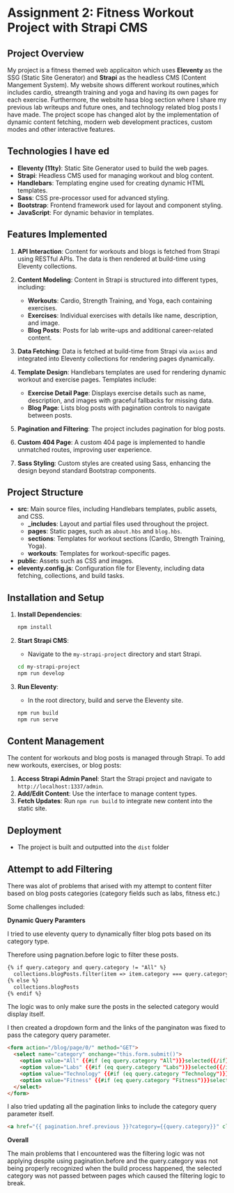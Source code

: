# Assignment 2: Fitness Workout Project with Strapi CMS

## Project Overview
My project is a fitness themed web applicaiton which uses **Eleventy** as the SSG (Static Site Generator) and **Strapi** as the headless CMS (Content Mangement System). My website shows different workout routines,which includes cardio, streangth training and yoga and having its own pages for each exercise. Furthermore,
the website hasa blog section where I share my previous lab writeups and future ones, and technology related blog posts I have made. The project scope has changed alot by the implementation of dynamic content fetching, modern web development practices, custom modes and other interactive features.

## Technologies I have ed
- **Eleventy (11ty)**: Static Site Generator used to build the web pages.
- **Strapi**: Headless CMS used for managing workout and blog content.
- **Handlebars**: Templating engine used for creating dynamic HTML templates.
- **Sass**: CSS pre-processor used for advanced styling.
- **Bootstrap**: Frontend framework used for layout and component styling.
- **JavaScript**: For dynamic behavior in templates.

## Features Implemented
1. **API Interaction**: Content for workouts and blogs is fetched from Strapi using RESTful APIs. The data is then rendered at build-time using Eleventy collections.

2. **Content Modeling**: Content in Strapi is structured into different types, including:
   - **Workouts**: Cardio, Strength Training, and Yoga, each containing exercises.
   - **Exercises**: Individual exercises with details like name, description, and image.
   - **Blog Posts**: Posts for lab write-ups and additional career-related content.

3. **Data Fetching**: Data is fetched at build-time from Strapi via `axios` and integrated into Eleventy collections for rendering pages dynamically.

4. **Template Design**: Handlebars templates are used for rendering dynamic workout and exercise pages. Templates include:
   - **Exercise Detail Page**: Displays exercise details such as name, description, and images with graceful fallbacks for missing data.
   - **Blog Page**: Lists blog posts with pagination controls to navigate between posts.

5. **Pagination and Filtering**: The project includes pagination for blog posts.

6. **Custom 404 Page**: A custom 404 page is implemented to handle unmatched routes, improving user experience.

7. **Sass Styling**: Custom styles are created using Sass, enhancing the design beyond standard Bootstrap components.

## Project Structure
- **src**: Main source files, including Handlebars templates, public assets, and CSS.
  - **_includes**: Layout and partial files used throughout the project.
  - **pages**: Static pages, such as `about.hbs` and `blog.hbs`.
  - **sections**: Templates for workout sections (Cardio, Strength Training, Yoga).
  - **workouts**: Templates for workout-specific pages.
- **public**: Assets such as CSS and images.
- **eleventy.config.js**: Configuration file for Eleventy, including data fetching, collections, and build tasks.

## Installation and Setup

1. **Install Dependencies**:
   ```sh
   npm install
   ```

2. **Start Strapi CMS**:
   - Navigate to the `my-strapi-project` directory and start Strapi.
   ```sh
   cd my-strapi-project
   npm run develop
   ```

3. **Run Eleventy**:
   - In the root directory, build and serve the Eleventy site.
   ```sh
   npm run build
   npm run serve
   ```

## Content Management
The content for workouts and blog posts is managed through Strapi. To add new workouts, exercises, or blog posts:
1. **Access Strapi Admin Panel**: Start the Strapi project and navigate to `http://localhost:1337/admin`.
2. **Add/Edit Content**: Use the interface to manage content types.
3. **Fetch Updates**: Run `npm run build` to integrate new content into the static site.

## Deployment
- The project is built and outputted into the `dist` folder

## Attempt to add Filtering
There was alot of problems that arised with my attempt to content filter based on blog posts categories (category fields such as labs, fitness etc.)

Some challenges included:

**Dynamic Query Paramters**

I tried to use eleventy query to dynamically filter blog pots based on its category type.

Therefore using pagnation.before logic to filter these posts.

```html
{% if query.category and query.category != "All" %}
  collections.blogPosts.filter(item => item.category === query.category)
{% else %}
  collections.blogPosts
{% endif %}

```

The logic was to only make sure the posts in the selected category would display itself.

I then created a dropdown form and the links of the panginaton was fixed to pass the category query parameter.

```html
<form action="/blog/page/0/" method="GET">
  <select name="category" onchange="this.form.submit()">
    <option value="All" {{#if (eq query.category "All")}}selected{{/if}}>All Categories</option>
    <option value="Labs" {{#if (eq query.category "Labs")}}selected{{/if}}>Labs</option>
    <option value="Technology" {{#if (eq query.category "Technology")}}selected{{/if}}>Technology</option>
    <option value="Fitness" {{#if (eq query.category "Fitness")}}selected{{/if}}>Fitness</option>
  </select>
</form>
```

I also tried updating all the pagination links to include the category query parameter itself.

```html
<a href="{{ pagination.href.previous }}?category={{query.category}}" class="pagination-prev">Previous</a>

```

**Overall**

The main problems that I encountered was the filtering logic was not applying despite using pagination.before and the query.category was not being properly recognized when the build process happened, the selected category was not passed between pages which caused the filtering logic to break.